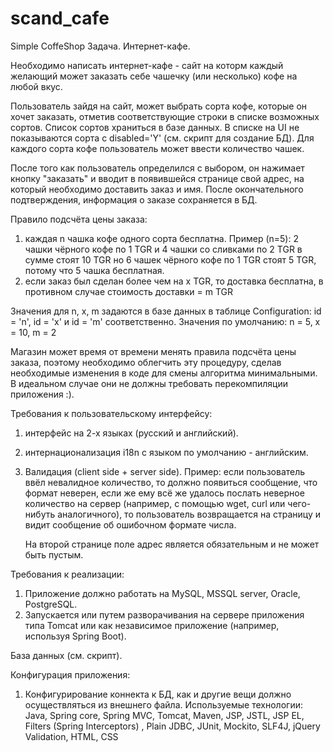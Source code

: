 # scand_cafe
Simple CoffeShop
Задача. Интернет-кафе.

Необходимо написать интернет-кафе - сайт на которм каждый желающий может
заказать себе чашечку (или несколько) кофе на любой вкус.

Пользователь зайдя на сайт, может выбрать сорта кофе, которые он хочет
заказать, отметив соответствующие строки в списке возможных сортов.
Список сортов храниться в базе данных. В списке на UI не показываются
сорта с disabled='Y' (см. скрипт для создание БД).
Для каждого сорта кофе пользователь может ввести количество чашек.

После того как пользователь определился с выбором, он нажимает кнопку
"заказать" и вводит в появившейся странице свой адрес, на который
необходимо доставить заказ и имя. После окончательного подтверждения,
информация о заказе сохраняется в БД.

Правило подсчёта цены заказа:
  1. каждая n чашка кофе одного сорта бесплатна.
     Пример (n=5):
       2 чашки чёрного кофе по 1 TGR и 4 чашки со сливками по 2 TGR в
       сумме стоят 10 TGR
       но 6 чашек чёрного кофе по 1 TGR стоят 5 TGR, потому что 5 чашка
       бесплатная.
  2. если заказ был сделан более чем на x TGR, то доставка бесплатна,
     в противном случае стоимость доставки = m TGR

Значения для n, x, m задаются в базе данных в таблице Configuration:
 id = 'n', id = 'x' и id = 'm' соответственно. Значения по умолчанию:
 n = 5, x = 10, m = 2

Магазин может время от времени менять правила подсчёта цены заказа, поэтому
необходимо облегчить эту процедуру, сделав необходимые изменения в коде
для смены алгоритма минимальными. В идеальном случае они не должны требовать
перекомпиляции приложения :).

Требования к пользовательскому интерфейсу:
  1. интерфейс на 2-х языках (русский и английский).
  2. интернационализация i18n c языком по умолчанию - английским.
  3. Валидация (client side + server side).
     Пример:
       если пользователь ввёл невалидное количество, то должно появиться
       сообщение, что формат неверен, если же
       ему всё же удалось послать неверное количество на сервер (например,
       с помощью wget, curl или чего-нибуть аналогичного), то пользователь
       возвращается на страницу и видит сообщение об ошибочном формате
       числа.

       На второй странице поле адрес является обязательным и не может быть
       пустым.

Требования к реализации:
  1. Приложение должно работать на MySQL, MSSQL server, Oracle, PostgreSQL.
  2. Запускается или путем разворачивания на сервере приложения типа Tomcat
     или как независимое приложение (например, используя Spring Boot).

База данных (см. скрипт).

Конфигурация приложения:
  1. Конфигурирование коннекта к БД, как и другие вещи должно осуществляться
     из внешнего файла.
Используемые технологии:
Java, Spring core, Spring MVC, Tomcat, Maven, JSP, JSTL, JSP EL,  Filters (Spring Interceptors) , Plain JDBC, JUnit, Mockito,  SLF4J,  jQuery Validation, HTML, CSS
